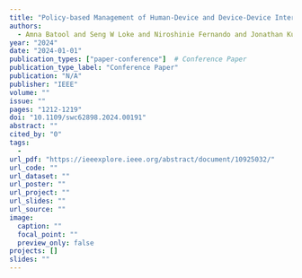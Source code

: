 ```yaml
---
title: "Policy-based Management of Human-Device and Device-Device Interactions in IoT Collectives: A Simulation-based Study"
authors:
  - Amna Batool and Seng W Loke and Niroshinie Fernando and Jonathan Kua
year: "2024"
date: "2024-01-01"
publication_types: ["paper-conference"]  # Conference Paper
publication_type_label: "Conference Paper"
publication: "N/A"
publisher: "IEEE"
volume: ""
issue: ""
pages: "1212-1219"
doi: "10.1109/swc62898.2024.00191"
abstract: ""
cited_by: "0"
tags:
  - 
url_pdf: "https://ieeexplore.ieee.org/abstract/document/10925032/"
url_code: ""
url_dataset: ""
url_poster: ""
url_project: ""
url_slides: ""
url_source: ""
image:
  caption: ""
  focal_point: ""
  preview_only: false
projects: []
slides: ""
---
```

